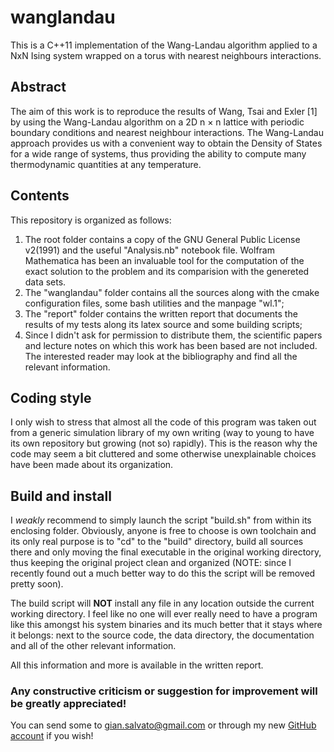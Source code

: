 # wanglandau
This is a C++11 implementation of the Wang-Landau algorithm applied to a NxN Ising system wrapped on a torus with nearest neighbours interactions.

## Abstract
The aim of this work is to reproduce the results of Wang, Tsai and Exler [1] by using the Wang-Landau algorithm on a 2D n × n lattice with periodic boundary conditions and nearest neighbour interactions. The Wang-Landau approach provides us with a convenient way to obtain the Density of States for a wide range of systems, thus providing the ability to compute many thermodynamic quantities at any temperature.

## Contents

This repository is organized as follows:

1. The root folder contains a copy of the GNU General Public License v2(1991) and the useful "Analysis.nb" notebook file. Wolfram Mathematica has been an invaluable tool for the computation of the exact solution to the problem and its comparision with the genereted data sets.
2. The "wanglandau" folder contains all the sources along with the cmake configuration files, some bash utilities and the manpage "wl.1";
3. The "report" folder contains the written report that documents the results of my tests along its latex source and some building scripts;
4. Since I didn't ask for permission to distribute them, the scientific papers and lecture notes on which this work has been based are not included. The interested reader may look at the bibliography and find all the relevant information.

## Coding style

I only wish to stress that almost all the code of this program was taken out from a generic simulation library of my own writing (way to young to have its own repository but growing (not so) rapidly). This is the reason why the code may seem a bit cluttered and some otherwise unexplainable choices have been made about its organization.

## Build and install

I _weakly_ recommend to simply launch the script "build.sh" from within its enclosing folder. Obviously, anyone is free to choose is own toolchain and its only real purpose is to "cd" to the "build" directory, build all sources there and only moving the final executable in the original working directory, thus keeping the original project clean and organized (NOTE: since I recently found out a much better way to do this the script will be removed pretty soon).

The build script will **NOT** install any file in any location outside the current working directory. I feel like no one will ever really need to have a program like this amongst his system binaries and its much better that it stays where it belongs: next to the source code, the data directory, the documentation and all of the other relevant information.

All this information and more is available in the written report.

### Any constructive criticism or suggestion for improvement will be greatly appreciated!
You can send some to gian.salvato@gmail.com or through my new [GitHub account](https://github.com/gianlucasalvato) if you wish!
